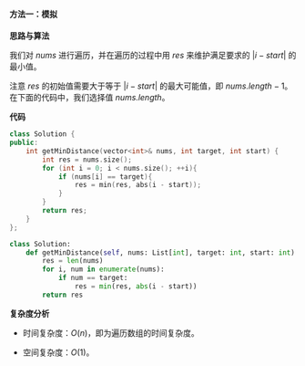 #### 方法一：模拟

**思路与算法**

我们对 $\textit{nums}$ 进行遍历，并在遍历的过程中用 $\textit{res}$ 来维护满足要求的 $|i - \textit{start}|$ 的最小值。

注意 $\textit{res}$ 的初始值需要大于等于 $|i - \textit{start}|$ 的最大可能值，即 $\textit{nums.length} - 1$。在下面的代码中，我们选择值 $\textit{nums.length}$。

**代码**

```C++ [sol1-C++]
class Solution {
public:
    int getMinDistance(vector<int>& nums, int target, int start) {
        int res = nums.size();
        for (int i = 0; i < nums.size(); ++i){
            if (nums[i] == target){
                res = min(res, abs(i - start));
            }
        }
        return res;
    }
};
```

```Python [sol1-Python3]
class Solution:
    def getMinDistance(self, nums: List[int], target: int, start: int) -> int:
        res = len(nums)
        for i, num in enumerate(nums):
            if num == target:
                res = min(res, abs(i - start))
        return res
```

**复杂度分析**

- 时间复杂度：$O(n)$，即为遍历数组的时间复杂度。

- 空间复杂度：$O(1)$。